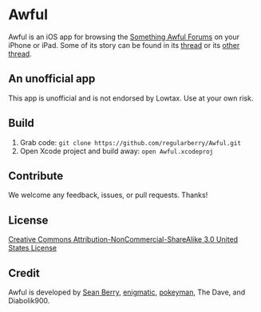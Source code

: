 Awful
=====

Awful is an iOS app for browsing the [Something Awful Forums][forums] on your iPhone or iPad. Some of its story can be found in its [thread][] or its [other thread][thread2].

[forums]: http://forums.somethingawful.com
[thread]: http://forums.somethingawful.com/showthread.php?threadid=3381510
[thread2]: http://forums.somethingawful.com/showthread.php?threadid=3483760

An unofficial app
-----------------

This app is unofficial and is not endorsed by Lowtax. Use at your own risk.

Build
-----

1. Grab code: `git clone https://github.com/regularberry/Awful.git`
2. Open Xcode project and build away: `open Awful.xcodeproj`

Contribute
----------

We welcome any feedback, issues, or pull requests. Thanks!

License
-------

[Creative Commons Attribution-NonCommercial-ShareAlike 3.0 United States License](http://creativecommons.org/licenses/by-nc-sa/3.0/us/)

Credit
------

Awful is developed by [Sean Berry](https://github.com/regularberry), [enigmatic](https://github.com/enigmatic), [pokeyman](https://github.com/nolanw), The Dave, and Diabolik900.
